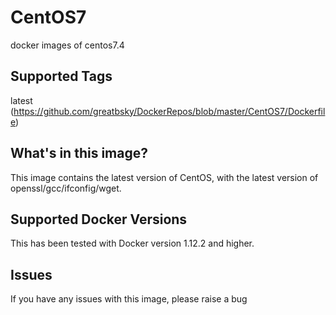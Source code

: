 # CentOS7
docker images of centos7.4

## Supported Tags
latest (https://github.com/greatbsky/DockerRepos/blob/master/CentOS7/Dockerfile)


## What's in this image?
This image contains the latest version of CentOS, with the latest version of openssl/gcc/ifconfig/wget.


## Supported Docker Versions
This has been tested with Docker version 1.12.2 and higher.

## Issues
If you have any issues with this image, please raise a bug
